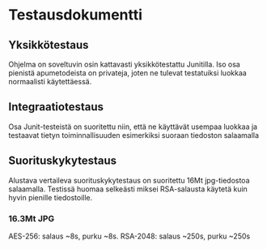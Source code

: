 # Testausdokumentti

## Yksikkötestaus
Ohjelma on soveltuvin osin kattavasti yksikkötestattu Junitilla. Iso osa pienistä apumetodeista on privateja, joten ne tulevat testatuiksi luokkaa normaalisti käytettäessä.

## Integraatiotestaus
Osa Junit-testeistä on suoritettu niin, että ne käyttävät usempaa luokkaa ja testaavat tietyn toiminnallisuuden esimerkiksi suoraan tiedoston salaamalla

## Suorituskykytestaus
Alustava vertaileva suorituskykytestaus on suoritettu 16Mt jpg-tiedostoa salaamalla. Testissä huomaa selkeästi miksei RSA-salausta käytetä kuin hyvin pienille tiedostoille.

### 16.3Mt JPG
AES-256: salaus ~8s, purku ~8s.
RSA-2048: salaus ~250s, purku ~250s
